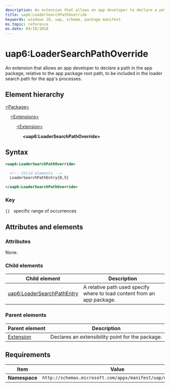 ```yaml
---
description: An extension that allows an app developer to declare a path in the app package, relative to the app package root path, to be included in the loader search path for the app's processes.
title: uap6:LoaderSearchPathOverride
keywords: windows 10, uwp, schema, package manifest
ms.topic: reference
ms.date: 04/10/2018
---
```


# uap6:LoaderSearchPathOverride

An extension that allows an app developer to declare a path in the app package, relative to the app package root path, to be included in the loader search path for the app's processes.

## Element hierarchy

[\<Package\>](element-package.md)

&nbsp;&nbsp;&nbsp;&nbsp;[\<Extensions\>](element-extensions.md)

&nbsp;&nbsp;&nbsp;&nbsp; &nbsp;&nbsp;&nbsp;&nbsp;[\<Extension\>](element-extension.md)

&nbsp;&nbsp;&nbsp;&nbsp; &nbsp;&nbsp;&nbsp;&nbsp; &nbsp;&nbsp;&nbsp;&nbsp;**\<uap6:LoaderSearchPathOverride\>**

## Syntax

```xml
<uap6:LoaderSearchPathOverride>

  <!-- Child elements -->
  LoaderSearchPathEntry{0,5}

</uap6:LoaderSearchPathOverride>
```

### Key

`{}`   specific range of occurrences

## Attributes and elements

### Attributes

None.

### Child elements

| Child element | Description |
|-|-|
| [uap6:LoaderSearchPathEntry](element-uap6-loadersearchpathentry.md) | A relative path used specify where to load content from an app package. |

### Parent elements

| Parent element | Description |
|-|-|
| [Extension](element-extension.md) | Declares an extensibility point for the package. |

## Requirements

| Item | Value |
|--|--|
| **Namespace** | `http://schemas.microsoft.com/appx/manifest/uap/windows10/6` |
